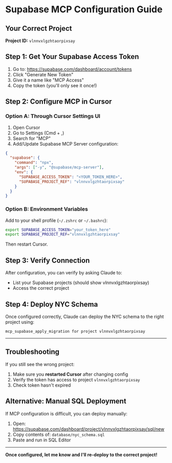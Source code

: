 # Supabase MCP Configuration Guide

## Your Correct Project
**Project ID:** `vlnnvxlgzhtaorpixsay`

## Step 1: Get Your Supabase Access Token

1. Go to: https://supabase.com/dashboard/account/tokens
2. Click "Generate New Token"
3. Give it a name like "MCP Access"
4. Copy the token (you'll only see it once!)

## Step 2: Configure MCP in Cursor

### Option A: Through Cursor Settings UI

1. Open Cursor
2. Go to Settings (Cmd + ,)
3. Search for "MCP"
4. Add/Update Supabase MCP Server configuration:

```json
{
  "supabase": {
    "command": "npx",
    "args": ["-y", "@supabase/mcp-server"],
    "env": {
      "SUPABASE_ACCESS_TOKEN": "<YOUR_TOKEN_HERE>",
      "SUPABASE_PROJECT_REF": "vlnnvxlgzhtaorpixsay"
    }
  }
}
```

### Option B: Environment Variables

Add to your shell profile (`~/.zshrc` or `~/.bashrc`):

```bash
export SUPABASE_ACCESS_TOKEN="your_token_here"
export SUPABASE_PROJECT_REF="vlnnvxlgzhtaorpixsay"
```

Then restart Cursor.

## Step 3: Verify Connection

After configuration, you can verify by asking Claude to:
- List your Supabase projects (should show vlnnvxlgzhtaorpixsay)
- Access the correct project

## Step 4: Deploy NYC Schema

Once configured correctly, Claude can deploy the NYC schema to the right project using:

```
mcp_supabase_apply_migration for project vlnnvxlgzhtaorpixsay
```

---

## Troubleshooting

If you still see the wrong project:
1. Make sure you **restarted Cursor** after changing config
2. Verify the token has access to project `vlnnvxlgzhtaorpixsay`
3. Check token hasn't expired

## Alternative: Manual SQL Deployment

If MCP configuration is difficult, you can deploy manually:

1. Open: https://supabase.com/dashboard/project/vlnnvxlgzhtaorpixsay/sql/new
2. Copy contents of: `database/nyc_schema.sql`
3. Paste and run in SQL Editor

---

**Once configured, let me know and I'll re-deploy to the correct project!**

